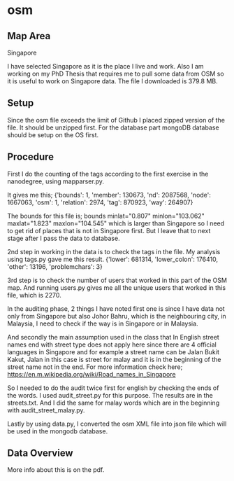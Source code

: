 # osm
## Map Area
Singapore

I have selected Singapore as it is the place I live and work. Also I am working
on my PhD Thesis that requires me to pull some data from OSM so
it is useful to work on Singapore data. The file I downloaded is 379.8 MB.

## Setup

Since the osm file exceeds the limit of Github I placed zipped version of the file. It should be unzipped first. For the database part mongoDB database should be setup on the OS first. 

## Procedure

First I do the counting of the tags according to the first exercise in the
nanodegree, using mapparser.py.

It gives me this;
{'bounds': 1,
 'member': 130673,
 'nd': 2087568,
 'node': 1667063,
 'osm': 1,
 'relation': 2974,
 'tag': 870923,
 'way': 264907}

 The bounds for this file is; bounds minlat="0.807" minlon="103.062" maxlat="1.823" maxlon="104.545"
 which is larger than Singapore so I need to get rid of places that is not in Singapore first.
 But I leave that to next stage after I pass the data to database.

 2nd step in working in the data is to check the tags in the file. My analysis using
 tags.py gave me this result.
 {'lower': 681314, 'lower_colon': 176410, 'other': 13196, 'problemchars': 3}

 3rd step is to check the number of users that worked in this part of the OSM map. And running
 users.py gives me all the unique users that worked in this file, which is 2270.

 In the auditing phase, 2 things I have noted first one is since I have data not only from Singapore
 but also Johor Bahru, which is the neighbouring city, in Malaysia, I need to check if the way is
 in Singapore or in Malaysia.

 And secondly the main assumption used in the class that In English street names end with street type
 does not apply here since there are 4 official languages in Singapore and for example a street name
 can be Jalan Bukit Kakut, Jalan in this case is street for malay and it is in the beginning of the
 street name not in the end. For more information check here; https://en.m.wikipedia.org/wiki/Road_names_in_Singapore


 So I needed to do the audit twice first for english by checking the ends of the words. I used audit_street.py for this purpose. The results are in the streets.txt. And I did the same for malay words which are in the beginning with audit_street_malay.py.

 Lastly by using data.py, I converted the osm XML file into json file which will be used in the mongodb database.



 ## Data Overview

 More info about this is on the pdf.
